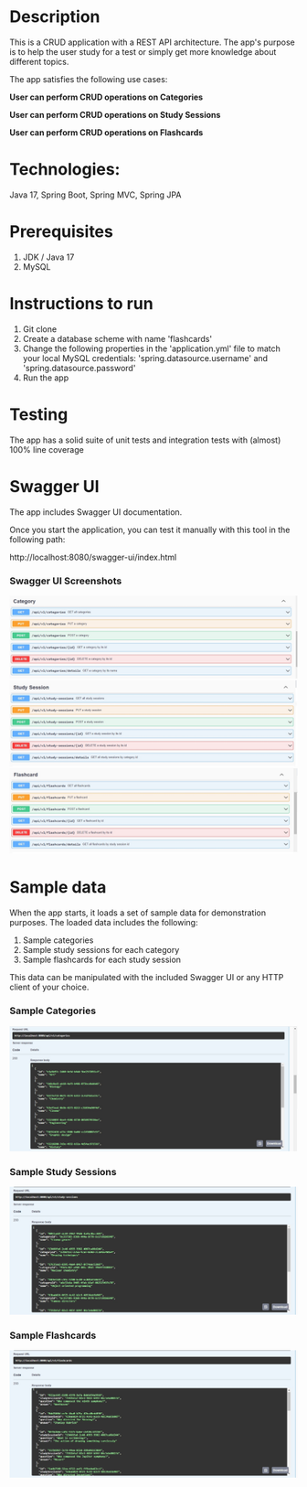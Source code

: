 # Description

This is a CRUD application with a REST API architecture. 
The app's purpose is to help the user study for a test 
or simply get more knowledge about different topics.

The app satisfies the following use cases:

**User can perform CRUD operations on Categories**

**User can perform CRUD operations on Study Sessions**

**User can perform CRUD operations on Flashcards**

# Technologies:
Java 17, Spring Boot, Spring MVC, Spring JPA

# Prerequisites
1) JDK / Java 17
2) MySQL

# Instructions to run
1) Git clone
2) Create a database scheme with name 'flashcards' 
3) Change the following properties in the 'application.yml' file to match your local MySQL credentials: 
'spring.datasource.username' and 'spring.datasource.password' 
4) Run the app

# Testing
The app has a solid suite of unit tests and integration tests with (almost) 100% line coverage

# Swagger UI
The app includes Swagger UI documentation. 

Once you start the application, you can test it manually with this tool in the following path:

http://localhost:8080/swagger-ui/index.html

### Swagger UI Screenshots
![Swagger UI Caterogy resource](/src/main/resources/static/images/swagger-category.jpg)
![Swagger UI Study Session resource](/src/main/resources/static/images/swagger-study-session.jpg)
![Swagger UI Flashcard resource](/src/main/resources/static/images/swagger-flashcard.jpg)

# Sample data
When the app starts, it loads a set of sample data for demonstration purposes.
The loaded data includes the following:
1) Sample categories
2) Sample study sessions for each category
3) Sample flashcards for each study session

This data can be manipulated with the included Swagger UI or any HTTP client of your choice.

### Sample Categories
![Swagger UI Category sample data](/src/main/resources/static/images/swagger-categories.jpg)
### Sample Study Sessions
![Swagger UI Study Session sample data](/src/main/resources/static/images/swagger-study-sessions.jpg)
### Sample Flashcards
![Swagger UI Flashcard sample data](/src/main/resources/static/images/swagger-flashcards.jpg)


